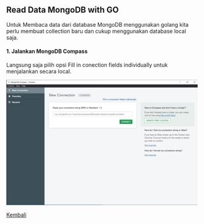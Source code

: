 ## Read Data MongoDB with GO

Untuk Membaca data dari database MongoDB menggunakan golang kita perlu membuat collection baru dan cukup menggunakan database local saja.

#### 1. Jalankan MongoDB Compass

Langsung saja pilih opsi Fill in conection fields individually untuk menjalankan secara local.

<div align="left">
<img src="./img/BacaData/MongoDB/Screenshot_1.jpg" width="600px">
</div>


[Kembali](README.md)